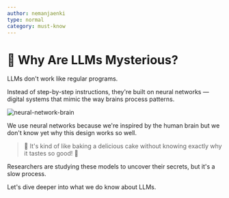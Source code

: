 ```yaml
---
author: nemanjaenki
type: normal
category: must-know
---
```


# 🤔 Why Are LLMs Mysterious?

LLMs don't work like regular programs.

Instead of step-by-step instructions, they're built on neural networks — digital
systems that mimic the way brains process patterns.

![neural-network-brain](https://img.enkipro.com/a6442e9a10c97b0ae0dba7a49804bc5a.gif)

We use neural networks because we're inspired by the human brain but we don't
know yet why this design works so well.

> 🍰 It's kind of like baking a delicious cake without knowing exactly why it
> tastes so good! 🤤

Researchers are studying these models to uncover their secrets, but it's a slow
process.

Let's dive deeper into what we do know about LLMs.
